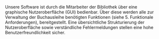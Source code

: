 Unsere Software ist durch die Mitarbeiter der Bibliothek über eine graphische Nutzeroberfläche (GUI) bedienbar. Über diese werden alle zur Verwaltung der Buchausleihe benötigten Funktionen (siehe 5. Funktionale Anforderungen), bereitgestellt. Eine übersichtliche Strukturierung der Nutzeroberfläche sowie verständliche Fehlermeldungen stellen eine hohe Benutzerfreundlichkeit sicher.
